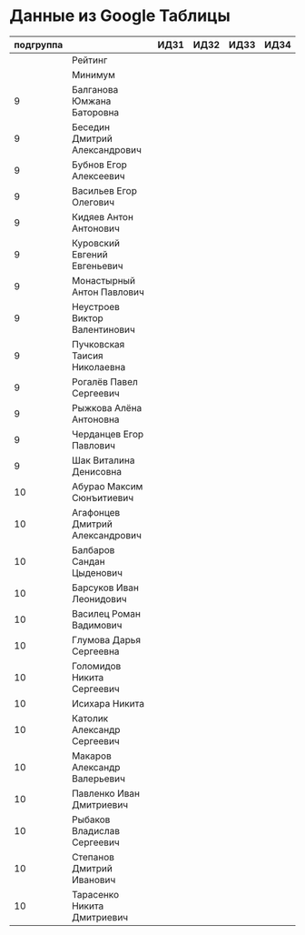 # Данные из Google Таблицы

| подгруппа |  | ИДЗ1 | ИДЗ2 | ИДЗ3 | ИДЗ4 |
| --- | --- | --- | --- | --- | --- |
|  | Рейтинг |  |  |  |  |
|  | Минимум |  |  |  |  |
| 9 | Балганова Юмжана Баторовна |  |  |  |  |
| 9 | Беседин Дмитрий Александрович |  |  |  |  |
| 9 | Бубнов Егор Алексеевич |  |  |  |  |
| 9 | Васильев Егор Олегович |  |  |  |  |
| 9 | Кидяев Антон Антонович |  |  |  |  |
| 9 | Куровский Евгений Евгеньевич |  |  |  |  |
| 9 | Монастырный Антон Павлович |  |  |  |  |
| 9 | Неустроев Виктор Валентинович |  |  |  |  |
| 9 | Пучковская Таисия Николаевна |  |  |  |  |
| 9 | Рогалёв Павел Сергеевич |  |  |  |  |
| 9 | Рыжкова Алёна Антоновна |  |  |  |  |
| 9 | Черданцев Егор Павлович |  |  |  |  |
| 9 | Шак Виталина Денисовна |  |  |  |  |
| 10 | Абурао Максим Сюнъитиевич |  |  |  |  |
| 10 | Агафонцев Дмитрий Александрович |  |  |  |  |
| 10 | Балбаров Сандан Цыденович |  |  |  |  |
| 10 | Барсуков Иван Леонидович |  |  |  |  |
| 10 | Василец Роман Вадимович |  |  |  |  |
| 10 | Глумова Дарья Сергеевна |  |  |  |  |
| 10 | Голомидов Никита Сергеевич |  |  |  |  |
| 10 | Исихара Никита |  |  |  |  |
| 10 | Католик Александр Сергеевич |  |  |  |  |
| 10 | Макаров Александр Валерьевич |  |  |  |  |
| 10 | Павленко Иван Дмитриевич |  |  |  |  |
| 10 | Рыбаков Владислав Сергеевич |  |  |  |  |
| 10 | Степанов Дмитрий Иванович |  |  |  |  |
| 10 | Тарасенко Никита Дмитриевич |  |  |  |  |
